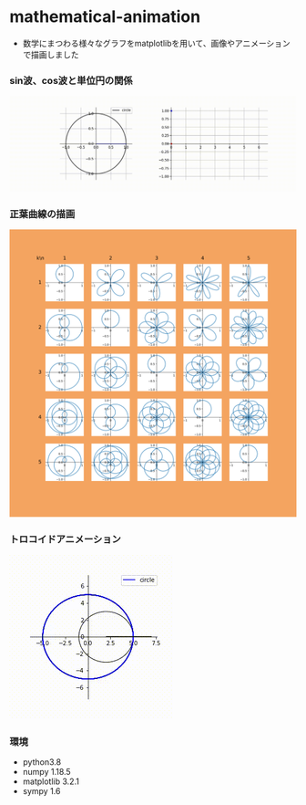 # mathematical-animation
- 数学にまつわる様々なグラフをmatplotlibを用いて、画像やアニメーションで描画しました

### sin波、cos波と単位円の関係
![demo](./media/anime-1.gif)

### 正葉曲線の描画
![demo](./media/rose_curve.svg)

### トロコイドアニメーション
![demo](./media/anime-3.gif)

### 環境
- python3.8
- numpy 1.18.5
- matplotlib 3.2.1
- sympy 1.6
